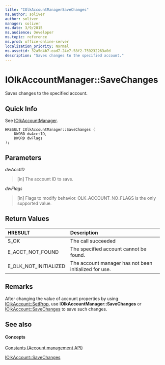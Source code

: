 ```yaml
---
title: "IOlkAccountManagerSaveChanges"
ms.author: soliver
author: soliver
manager: soliver
ms.date: 3/9/2015
ms.audience: Developer
ms.topic: reference
ms.prod: office-online-server
localization_priority: Normal
ms.assetid: 32a5d4b7-ead7-24e7-58f2-750232263a0d
description: "Saves changes to the specified account."
---
```


# IOlkAccountManager::SaveChanges

Saves changes to the specified account.
  
## Quick Info

See [IOlkAccountManager](iolkaccountmanager.md).
  
```
HRESULT IOlkAccountManager::SaveChanges (  
    DWORD dwAcctID, 
    DWORD dwFlags 
); 
```

## Parameters

 _dwAcctID_
  
> [in] The account ID to save. 
    
 _dwFlags_
  
> [in] Flags to modify behavior. OLK_ACCOUNT_NO_FLAGS is the only supported value.
    
## Return Values

|**HRESULT**|**Description**|
|:-----|:-----|
|S_OK  <br/> |The call succeeded  <br/> |
|E_ACCT_NOT_FOUND  <br/> |The specified account cannot be found.  <br/> |
|E_OLK_NOT_INITIALIZED  <br/> |The account manager has not been initialized for use.  <br/> |
   
## Remarks

After changing the value of account properties by using [IOlkAccount::SetProp](iolkaccount-setprop.md), use **IOlkAccountManager::SaveChanges** or [IOlkAccount::SaveChanges](iolkaccount-savechanges.md) to save such changes. 
  
## See also

#### Concepts

[Constants (Account management API)](constants-account-management-api.md)
  
[IOlkAccount::SaveChanges](iolkaccount-savechanges.md)

